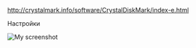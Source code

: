 http://crystalmark.info/software/CrystalDiskMark/index-e.html

Настройки

![My screenshot](myscreenshot.png)
